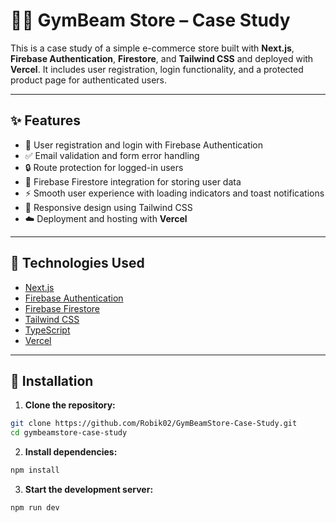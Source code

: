 # 🏋️‍♂️ GymBeam Store – Case Study

This is a case study of a simple e-commerce store built with **Next.js**, **Firebase Authentication**, **Firestore**, and **Tailwind CSS** and deployed with **Vercel**. It includes user registration, login functionality, and a protected product page for authenticated users.

---

## ✨ Features

- 🔐 User registration and login with Firebase Authentication
- ✅ Email validation and form error handling
- 🔒 Route protection for logged-in users
- 🛒 Firebase Firestore integration for storing user data
- ⚡ Smooth user experience with loading indicators and toast notifications
- 📱 Responsive design using Tailwind CSS
- ☁️ Deployment and hosting with **Vercel**

---

## 🧰 Technologies Used

- [Next.js](https://nextjs.org/)
- [Firebase Authentication](https://firebase.google.com/docs/auth)
- [Firebase Firestore](https://firebase.google.com/docs/firestore)
- [Tailwind CSS](https://tailwindcss.com/)
- [TypeScript](https://www.typescriptlang.org/)
- [Vercel](https://vercel.com/)

---

## 🚀 Installation

1. **Clone the repository:**

```bash
git clone https://github.com/Robik02/GymBeamStore-Case-Study.git
cd gymbeamstore-case-study
```

2. **Install dependencies:**

```bash
npm install
```

3. **Start the development server:**

 ```bash
npm run dev
```
